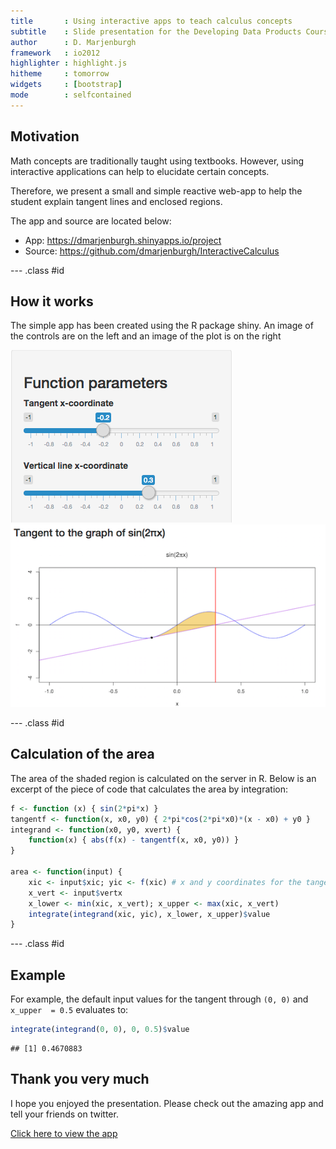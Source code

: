 ```yaml
---
title       : Using interactive apps to teach calculus concepts
subtitle    : Slide presentation for the Developing Data Products Course
author      : D. Marjenburgh
framework   : io2012
highlighter : highlight.js
hitheme     : tomorrow
widgets     : [bootstrap]
mode        : selfcontained
---
```


## Motivation

Math concepts are traditionally taught using textbooks. However, using interactive applications can
help to elucidate certain concepts.

Therefore, we present a small and simple reactive web-app to help the student explain tangent lines and
enclosed regions.

The app and source are located below:

- App: https://dmarjenburgh.shinyapps.io/project
- Source: https://github.com/dmarjenburgh/InteractiveCalculus

--- .class #id

## How it works
The simple app has been created using the R package shiny. An image of the controls are on the left and
an image of the plot is on the right

![controls](images/01.png)
![plot](images/02.png)

--- .class #id

## Calculation of the area
The area of the shaded region is calculated on the server in R. Below is an excerpt of the piece of code that calculates the area by integration:

```r
f <- function (x) { sin(2*pi*x) }
tangentf <- function(x, x0, y0) { 2*pi*cos(2*pi*x0)*(x - x0) + y0 }
integrand <- function(x0, y0, xvert) {
    function(x) { abs(f(x) - tangentf(x, x0, y0)) }
}

area <- function(input) {
    xic <- input$xic; yic <- f(xic) # x and y coordinates for the tangent line
    x_vert <- input$vertx
    x_lower <- min(xic, x_vert); x_upper <- max(xic, x_vert)
    integrate(integrand(xic, yic), x_lower, x_upper)$value       
}
```

--- .class #id

## Example
For example, the default input values for the tangent through `(0, 0)` and `x_upper  = 0.5` evaluates to:

```r
integrate(integrand(0, 0), 0, 0.5)$value
```

```
## [1] 0.4670883
```


## Thank you very much

I hope you enjoyed the presentation. Please check out the amazing app and tell your friends on twitter.

[Click here to view the app](https://dmarjenburgh.shinyapps.io/project)
